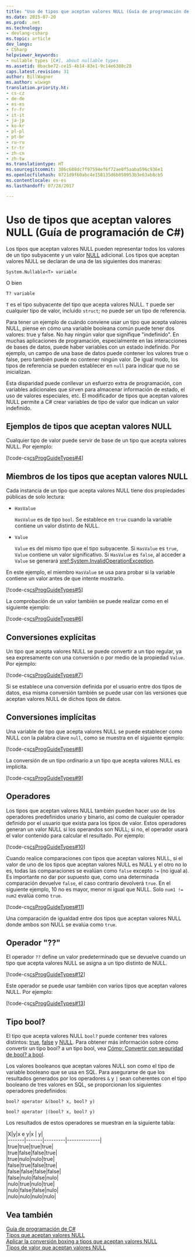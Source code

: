 ```yaml
---
title: "Uso de tipos que aceptan valores NULL (Guía de programación de C#)"
ms.date: 2015-07-20
ms.prod: .net
ms.technology:
- devlang-csharp
ms.topic: article
dev_langs:
- CSharp
helpviewer_keywords:
- nullable types [C#], about nullable types
ms.assetid: 0bacbe72-ce15-4b14-83e1-9c14e6380c28
caps.latest.revision: 31
author: BillWagner
ms.author: wiwagn
translation.priority.ht:
- cs-cz
- de-de
- es-es
- fr-fr
- it-it
- ja-jp
- ko-kr
- pl-pl
- pt-br
- ru-ru
- tr-tr
- zh-cn
- zh-tw
ms.translationtype: HT
ms.sourcegitcommit: 306c608dc7f97594ef6f72ae0f5aaba596c936e1
ms.openlocfilehash: 0721d9f60abc4e158135d6b050953b3e63ab8cb5
ms.contentlocale: es-es
ms.lasthandoff: 07/28/2017

---
```

# <a name="using-nullable-types-c-programming-guide"></a>Uso de tipos que aceptan valores NULL (Guía de programación de C#)
Los tipos que aceptan valores NULL pueden representar todos los valores de un tipo subyacente y un valor [NULL](../../../csharp/language-reference/keywords/null.md) adicional. Los tipos que aceptan valores NULL se declaran de una de las siguientes dos maneras:  
  
 `System.Nullable<T> variable`  
  
 O bien  
  
 `T? variable`  
  
 `T` es el tipo subyacente del tipo que acepta valores NULL. `T` puede ser cualquier tipo de valor, incluido `struct`; no puede ser un tipo de referencia.  
  
 Para tener un ejemplo de cuándo conviene usar un tipo que acepta valores NULL, piense en cómo una variable booleana común puede tener dos valores: true y false. No hay ningún valor que signifique "indefinido". En muchas aplicaciones de programación, especialmente en las interacciones de bases de datos, puede haber variables con un estado indefinido. Por ejemplo, un campo de una base de datos puede contener los valores true o false, pero también puede no contener ningún valor. De igual modo, los tipos de referencia se pueden establecer en `null` para indicar que no se inicializan.  
  
 Esta disparidad puede conllevar un esfuerzo extra de programación, con variables adicionales que sirven para almacenar información de estado, el uso de valores especiales, etc. El modificador de tipos que aceptan valores NULL permite a C# crear variables de tipo de valor que indican un valor indefinido.  
  
## <a name="examples-of-nullable-types"></a>Ejemplos de tipos que aceptan valores NULL  
 Cualquier tipo de valor puede servir de base de un tipo que acepta valores NULL. Por ejemplo:  
  
 [!code-cs[csProgGuideTypes#4](../../../csharp/programming-guide/nullable-types/codesnippet/CSharp/using-nullable-types_1.cs)]  
  
## <a name="the-members-of-nullable-types"></a>Miembros de los tipos que aceptan valores NULL  
 Cada instancia de un tipo que acepta valores NULL tiene dos propiedades públicas de solo lectura:  
  
-   `HasValue`  
  
     `HasValue` es de tipo `bool`. Se establece en `true` cuando la variable contiene un valor distinto de NULL.  
  
-   `Value`  
  
     `Value` es del mismo tipo que el tipo subyacente. Si `HasValue` es `true`, `Value` contiene un valor significativo. Si `HasValue` es `false`, al acceder a `Value` se generará <xref:System.InvalidOperationException>.  
  
 En este ejemplo, el miembro `HasValue` se usa para probar si la variable contiene un valor antes de que intente mostrarlo.  
  
 [!code-cs[csProgGuideTypes#5](../../../csharp/programming-guide/nullable-types/codesnippet/CSharp/using-nullable-types_2.cs)]  
  
 La comprobación de un valor también se puede realizar como en el siguiente ejemplo:  
  
 [!code-cs[csProgGuideTypes#6](../../../csharp/programming-guide/nullable-types/codesnippet/CSharp/using-nullable-types_3.cs)]  
  
## <a name="explicit-conversions"></a>Conversiones explícitas  
 Un tipo que acepta valores NULL se puede convertir a un tipo regular, ya sea expresamente con una conversión o por medio de la propiedad `Value`. Por ejemplo:  
  
 [!code-cs[csProgGuideTypes#7](../../../csharp/programming-guide/nullable-types/codesnippet/CSharp/using-nullable-types_4.cs)]  
  
 Si se establece una conversión definida por el usuario entre dos tipos de datos, esa misma conversión también se puede usar con las versiones que aceptan valores NULL de dichos tipos de datos.  
  
## <a name="implicit-conversions"></a>Conversiones implícitas  
 Una variable de tipo que acepta valores NULL se puede establecer como NULL con la palabra clave `null`, como se muestra en el siguiente ejemplo:  
  
 [!code-cs[csProgGuideTypes#8](../../../csharp/programming-guide/nullable-types/codesnippet/CSharp/using-nullable-types_5.cs)]  
  
 La conversión de un tipo ordinario a un tipo que acepta valores NULL es implícita.  
  
 [!code-cs[csProgGuideTypes#9](../../../csharp/programming-guide/nullable-types/codesnippet/CSharp/using-nullable-types_6.cs)]  
  
## <a name="operators"></a>Operadores  
 Los tipos que aceptan valores NULL también pueden hacer uso de los operadores predefinidos unario y binario, así como de cualquier operador definido por el usuario que exista para los tipos de valor. Estos operadores generan un valor NULL si los operandos son NULL; si no, el operador usará el valor contenido para calcular el resultado. Por ejemplo:  
  
 [!code-cs[csProgGuideTypes#10](../../../csharp/programming-guide/nullable-types/codesnippet/CSharp/using-nullable-types_7.cs)]  
  
 Cuando realice comparaciones con tipos que aceptan valores NULL, si el valor de uno de los tipos que aceptan valores NULL es NULL y el otro no lo es, todas las comparaciones se evalúan como `false` excepto `!=` (no igual a). Es importante no dar por supuesto que, como una determinada comparación devuelve `false`, el caso contrario devolverá `true`. En el siguiente ejemplo, 10 no es mayor, menor ni igual que NULL. Solo `num1 != num2` evalúa como `true`.  
  
 [!code-cs[csProgGuideTypes#11](../../../csharp/programming-guide/nullable-types/codesnippet/CSharp/using-nullable-types_8.cs)]  
  
 Una comparación de igualdad entre dos tipos que aceptan valores NULL donde ambos son NULL se evalúa como `true`.  
  
## <a name="the--operator"></a>Operador "??"  
 El operador `??` define un valor predeterminado que se devuelve cuando un tipo que acepta valores NULL se asigna a un tipo distinto de NULL.  
  
 [!code-cs[csProgGuideTypes#12](../../../csharp/programming-guide/nullable-types/codesnippet/CSharp/using-nullable-types_9.cs)]  
  
 Este operador se puede usar también con varios tipos que aceptan valores NULL. Por ejemplo:  
  
 [!code-cs[csProgGuideTypes#13](../../../csharp/programming-guide/nullable-types/codesnippet/CSharp/using-nullable-types_10.cs)]  
  
## <a name="the-bool-type"></a>Tipo bool?  
 El tipo que acepta valores NULL `bool?` puede contener tres valores distintos: [true](../../../csharp/language-reference/keywords/true.md), [false](../../../csharp/language-reference/keywords/false.md) y [NULL](../../../csharp/language-reference/keywords/null.md). Para obtener más información sobre cómo convertir un tipo bool? a un tipo bool, vea [Cómo: Convertir con seguridad de bool? a bool](../../../csharp/programming-guide/nullable-types/how-to-safely-cast-from-bool-to-bool.md).  
  
 Los valores booleanos que aceptan valores NULL son como el tipo de variable booleano que se usa en SQL. Para asegurarse de que los resultados generados por los operadores `&` y `|` sean coherentes con el tipo booleano de tres valores en SQL, se proporcionan los siguientes operadores predefinidos:  
  
 `bool? operator &(bool? x, bool? y)`  
  
 `bool? operator |(bool? x, bool? y)`  
  
 Los resultados de estos operadores se muestran en la siguiente tabla:  
  
|X|y|x e y|x | y|  
|-------|-------|---------|--------------|  
|true|true|true|true|  
|true|false|false|true|  
|true|nulo|nulo|true|  
|false|true|false|true|  
|false|false|false|false|  
|false|nulo|false|nulo|  
|nulo|true|nulo|true|  
|nulo|false|false|nulo|  
|nulo|nulo|nulo|nulo|  
  
## <a name="see-also"></a>Vea también  
 [Guía de programación de C#](../../../csharp/programming-guide/index.md)   
 [Tipos que aceptan valores NULL](../../../csharp/programming-guide/nullable-types/index.md)   
 [Aplicar la conversión boxing a tipos que aceptan valores NULL](../../../csharp/programming-guide/nullable-types/boxing-nullable-types.md)   
 [Tipos de valor que aceptan valores NULL](../../../visual-basic/programming-guide/language-features/data-types/nullable-value-types.md)

